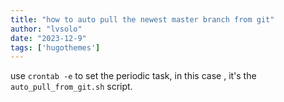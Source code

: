 ```yaml
---
title: "how to auto pull the newest master branch from git"
author: "lvsolo"
date: "2023-12-9"
tags: ['hugothemes']
---
```

use `crontab -e` to set the periodic task, in this case , it's the `auto_pull_from_git.sh` script.
